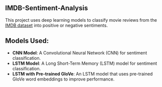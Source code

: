## IMDB-Sentiment-Analysis

This project uses deep learning models to classify movie reviews from the [IMDB dataset](https://www.kaggle.com/datasets/iarunava/imdb-movie-reviews-dataset) into positive or negative sentiments.

## Models Used:
- **CNN Model**: A Convolutional Neural Network (CNN) for sentiment classification.
- **LSTM Model**: A Long Short-Term Memory (LSTM) model for sentiment classification.
- **LSTM with Pre-trained GloVe**: An LSTM model that uses pre-trained GloVe word embeddings to improve performance.
